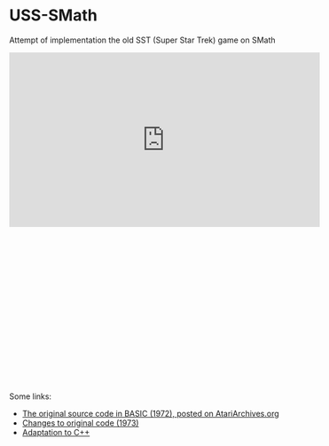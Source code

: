 # USS-SMath
Attempt of implementation the old SST (Super Star Trek) game on SMath


<div class="media-responsive"><iframe width="560" height="315" src="https://www.youtube.com/embed/_ORFa9qW5J8" frameborder="0" allow="autoplay; encrypted-media" allowfullscreen></iframe><div class="media-responsive-pad" style="padding-top:56.25%"></div></div>

Some links:

- [The original source code in BASIC (1972), posted on AtariArchives.org](https://www.atariarchives.org/bcc1/showpage.php?page=275)
- [Changes to original code (1973)](http://newton.freehostia.com/hp/bas/TREKPT.txt)
- [Adaptation to C++](https://www.codeproject.com/Articles/28228/Star-Trek-Text-Game) 
